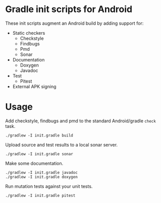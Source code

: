 # Gradle init scripts for Android

These init scripts augment an Android build by adding support for:

- Static checkers
  - Checkstyle
  - Findbugs
  - Pmd
  - Sonar
- Documentation
  - Doxygen
  - Javadoc
- Test
  - Pitest
- External APK signing

# Usage

Add checkstyle, findbugs and pmd to the standard Android/gradle `check` task.
~~~~
./gradlew -I init.gradle build
~~~~

Upload source and test results to a local sonar server.
~~~~
./gradlew -I init.gradle sonar
~~~~

Make some documentation.
~~~~
./gradlew -I init.gradle javadoc
./gradlew -I init.gradle doxygen
~~~~

Run mutation tests against your unit tests.
~~~~
./gradlew -I init.gradle pitest
~~~~
